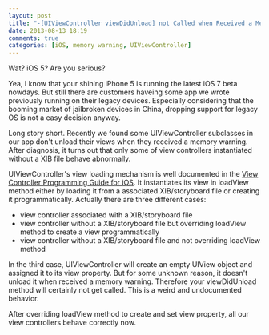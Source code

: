 ```yaml
---
layout: post
title: "-[UIViewController viewDidUnload] not Called when Received a Memory Warning on iOS 5"
date: 2013-08-13 18:19
comments: true
categories: [iOS, memory warning, UIViewController]
---
```


<p>
Wat? iOS 5? Are you serious?
</p>
<p>
Yea, I know that your shining iPhone 5 is running the latest iOS 7 beta nowdays. But still there are customers haveing some app we wrote previously running on their legacy devices. Especially considering that the booming market of jailbroken devices in China, dropping support for legacy OS is not a easy decision anyway. 
</p>
<p>
Long story short. Recently we found some UIViewController subclasses in our app don't unload their views when they received a memory warning. After diagnosis, it turns out that only some of view controllers instantiated without a XIB file behave abnormally.
</p>
<!-- more -->
<p>
UIViewController's view loading mechanism is well documented in the <a href="http://developer.apple.com/library/ios/featuredarticles/ViewControllerPGforiPhoneOS/ViewLoadingandUnloading/ViewLoadingandUnloading.html#//apple_ref/doc/uid/TP40007457-CH10-SW2">View Controller Programming Guide for iOS</a>. It instantiates its view in loadView method either by loading it from a associated XIB/storyboard file or creating it programmatically. Actually there are three different cases:
</p>
<ul>
<li>view controller associated with a XIB/storyboard file
</li>
<li>view controller without a XIB/storyboard file but overriding loadView method to create a view programmatically
</li>
<li>view controller without a XIB/storyboard file and not overriding loadView method
</li>
</ul>


<p>
In the third case, UIViewController will create an empty UIView object and assigned it to its view property. But for some unknown reason, it doesn't unload it when received a memory warning. Therefore your viewDidUnload method will certainly not get called. This is a weird and undocumented behavior.
</p>
<p>
After overriding loadView method to create and set view property, all our view controllers behave correctly now.
</p>